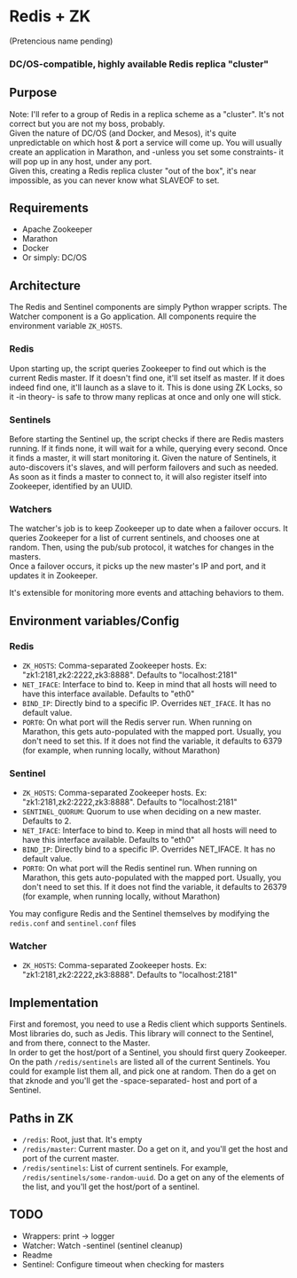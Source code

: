 # Redis + ZK
(Pretencious name pending)
### DC/OS-compatible, highly available Redis replica "cluster"

## Purpose
Note: I'll refer to a group of Redis in a replica scheme as a "cluster". It's not correct but you are not my boss, probably.  
Given the nature of DC/OS (and Docker, and Mesos), it's quite unpredictable on which host & port a service will come up. You will usually create an application in Marathon, and -unless you set some constraints- it will pop up in any host, under any port.  
Given this, creating a Redis replica cluster "out of the box", it's near impossible, as you can never know what SLAVEOF to set.

## Requirements
- Apache Zookeeper
- Marathon
- Docker
- Or simply: DC/OS

## Architecture
The Redis and Sentinel components are simply Python wrapper scripts. The Watcher component is a Go application. All components require the environment variable `ZK_HOSTS`.

### Redis
Upon starting up, the script queries Zookeeper to find out which is the current Redis master. If it doesn't find one, it'll set itself as master. If it does indeed find one, it'll launch as a slave to it. This is done using ZK Locks, so it -in theory- is safe to throw many replicas at once and only one will stick.

### Sentinels
Before starting the Sentinel up, the script checks if there are Redis masters running. If it finds none, it will wait for a while, querying every second. Once it finds a master, it will start monitoring it. Given the nature of Sentinels, it auto-discovers it's slaves, and will perform failovers and such as needed.  
As soon as it finds a master to connect to, it will also register itself into Zookeeper, identified by an UUID.

### Watchers
The watcher's job is to keep Zookeeper up to date when a failover occurs. It queries Zookeeper for a list of current sentinels, and chooses one at random. Then, using the pub/sub protocol, it watches for changes in the masters.  
Once a failover occurs, it picks up the new master's IP and port, and it updates it in Zookeeper.

It's extensible for monitoring more events and attaching behaviors to them.

## Environment variables/Config
### Redis
- `ZK_HOSTS`: Comma-separated Zookeeper hosts. Ex: "zk1:2181,zk2:2222,zk3:8888". Defaults to "localhost:2181"
- `NET_IFACE`: Interface to bind to. Keep in mind that all hosts will need to have this interface available. Defaults to "eth0"
- `BIND_IP`: Directly bind to a specific IP. Overrides `NET_IFACE`. It has no default value.
- `PORT0`: On what port will the Redis server run. When running on Marathon, this gets auto-populated with the mapped port. Usually, you don't need to set this. If it does not find the variable, it defaults to 6379 (for example, when running locally, without Marathon)

### Sentinel
- `ZK_HOSTS`: Comma-separated Zookeeper hosts. Ex: "zk1:2181,zk2:2222,zk3:8888". Defaults to "localhost:2181"
- `SENTINEL_QUORUM`: Quorum to use when deciding on a new master. Defaults to 2.
- `NET_IFACE`: Interface to bind to. Keep in mind that all hosts will need to have this interface available. Defaults to "eth0"
- `BIND_IP`: Directly bind to a specific IP. Overrides NET_IFACE. It has no default value.
- `PORT0`: On what port will the Redis sentinel run. When running on Marathon, this gets auto-populated with the mapped port. Usually, you don't need to set this. If it does not find the variable, it defaults to 26379 (for example, when running locally, without Marathon)

You may configure Redis and the Sentinel themselves by modifying the `redis.conf` and `sentinel.conf` files

### Watcher
- `ZK_HOSTS`: Comma-separated Zookeeper hosts. Ex: "zk1:2181,zk2:2222,zk3:8888". Defaults to "localhost:2181"

## Implementation
First and foremost, you need to use a Redis client which supports Sentinels. Most libraries do, such as Jedis. This library will connect to the Sentinel, and from there, connect to the Master.  
In order to get the host/port of a Sentinel, you should first query Zookeeper. On the path `/redis/sentinels` are listed all of the current Sentinels. You could for example list them all, and pick one at random. Then do a get on that zknode and you'll get the -space-separated- host and port of a Sentinel.

## Paths in ZK
- `/redis`: Root, just that. It's empty
- `/redis/master`: Current master. Do a get on it, and you'll get the host and port of the current master.
- `/redis/sentinels`: List of current sentinels. For example, `/redis/sentinels/some-random-uuid`. Do a get on any of the elements of the list, and you'll get the host/port of a sentinel.

## TODO
- Wrappers: print -> logger
- Watcher: Watch -sentinel (sentinel cleanup)
- Readme
- Sentinel: Configure timeout when checking for masters
